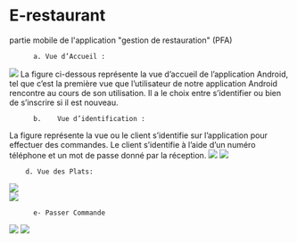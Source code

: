 # E-restaurant
partie mobile de l'application "gestion de restauration" (PFA)
          
          a. Vue d’Accueil : 
![](screenshots/1.png)
La figure  ci-dessous représente la vue d’accueil de l’application Android, tel que c’est la première vue que l’utilisateur de notre application Android rencontre au cours de son utilisation. 
Il a le choix entre s’identifier ou bien de s’inscrire si il est nouveau.
 

          b.	Vue d’identification :
La figure  représente la vue ou le client s’identifie sur l’application pour effectuer des commandes. 
Le client s’identifie à l’aide d’un numéro téléphone et un mot de passe donné par la réception.    ![](screenshots/2.png) ![](screenshots/3.png)
       
       
        d. Vue des Plats:   
   
 ![](screenshots/4.png)  
        ![](screenshots/5.png)

          e- Passer Commande
![](screenshots/6.png)
![](screenshots/7.png)
